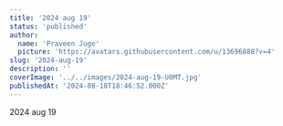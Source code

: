 ```yaml
---
title: '2024 aug 19'
status: 'published'
author:
  name: 'Praveen Juge'
  picture: 'https://avatars.githubusercontent.com/u/13696888?v=4'
slug: '2024-aug-19'
description: ''
coverImage: '../../images/2024-aug-19-U0MT.jpg'
publishedAt: '2024-08-18T18:46:52.000Z'
---
```


2024 aug 19